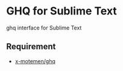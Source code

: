 # GHQ for Sublime Text

ghq interface for Sublime Text

## Requirement

- [x-motemen/ghq](https://github.com/x-motemen/ghq)
